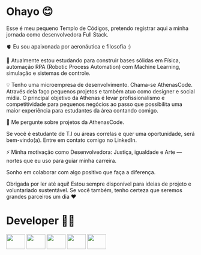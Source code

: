 
# Ohayo 😊

Esse é meu pequeno Templo de Códigos, pretendo registrar aqui a minha jornada como desenvolvedora Full Stack.

🫀 Eu sou apaixonada por aeronáutica e filosofia :)

🧠 Atualmente estou estudando para construir bases sólidas em Física, automação RPA (Robotic Process Automation) com Machine Learning, simulação e sistemas de controle. 

💡 Tenho uma microempresa de desenvolvimento. Chama-se AthenasCode. Através dela faço pequenos projetos e também atuo como designer e social mídia. O principal objetivo da Athenas é levar profissionalismo e competitividade para pequenos negócios ao passo que possibilita uma maior experiência para estudantes da área contando comigo.

💬 Me pergunte sobre projetos da AthenasCode.

Se você é estudante de T.I ou áreas correlas e quer uma oportunidade, será bem-vindo(a). Entre em contato comigo no LinkedIn.

⚡️ Minha motivação como Desenvolvedora: Justiça, igualdade e Arte — nortes que eu uso para guiar minha carreira. 

Sonho em colaborar com algo positivo que faça a diferença. 

Obrigada por ler até aqui! Estou sempre disponível para ideias de projeto e voluntariado sustentável. Se você também, tenho certeza que seremos grandes parceiros um dia ❤️

# Developer 👩‍💻

<div style="display: inline_block">
  
  <img aling=center height=40 width=50 src="https://cdn.jsdelivr.net/gh/devicons/devicon@latest/icons/python/python-original.svg" />

  <img aling=center height=40 width=50 src="https://cdn.jsdelivr.net/gh/devicons/devicon@latest/icons/javascript/javascript-original.svg" />

  <img aling=center height=40 width=50 src="https://cdn.jsdelivr.net/gh/devicons/devicon@latest/icons/selenium/selenium-original.svg" />  

  <img aling=center height=40 width=50 src="https://cdn.jsdelivr.net/gh/devicons/devicon@latest/icons/java/java-original.svg" />

  <img aling=center height=40 width=50 src="https://cdn.jsdelivr.net/gh/devicons/devicon@latest/icons/php/php-original.svg" />
          
          
          
          
</div>
